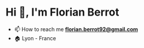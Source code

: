 <h1 align="left">Hi 👋, I'm Florian Berrot</h1>
  
- 📫 How to reach me **florian.berrot92@gmail.com**
- 🏠 Lyon - France
